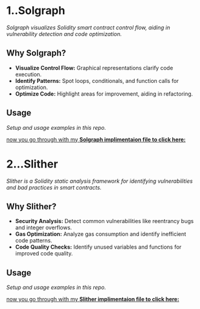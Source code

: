 # 1..Solgraph

*Solgraph visualizes Solidity smart contract control flow, aiding in vulnerability detection and code optimization.*

## Why Solgraph?

- **Visualize Control Flow:** Graphical representations clarify code execution.
- **Identify Patterns:** Spot loops, conditionals, and function calls for optimization.
- **Optimize Code:** Highlight areas for improvement, aiding in refactoring.

## Usage

*Setup and usage examples in this repo.*


[now you go through with my **Solgraph implimentaion file to click here:**](https://github.com/Rjesh2006/Solidity_Smart_Contract_Analysis_Tools_and_Techniques/blob/main/Solgraph.md)




# 2...Slither

*Slither is a Solidity static analysis framework for identifying vulnerabilities and bad practices in smart contracts.*

## Why Slither?

- **Security Analysis:** Detect common vulnerabilities like reentrancy bugs and integer overflows.
- **Gas Optimization:** Analyze gas consumption and identify inefficient code patterns.
- **Code Quality Checks:** Identify unused variables and functions for improved code quality.

## Usage

*Setup and usage examples in this repo.*



[now you go through with my **Slither implimentaion file to click here:**](https://github.com/Rjesh2006/Solidity_Smart_Contract_Analysis_Tools_and_Techniques/blob/main/Slither_.md)






